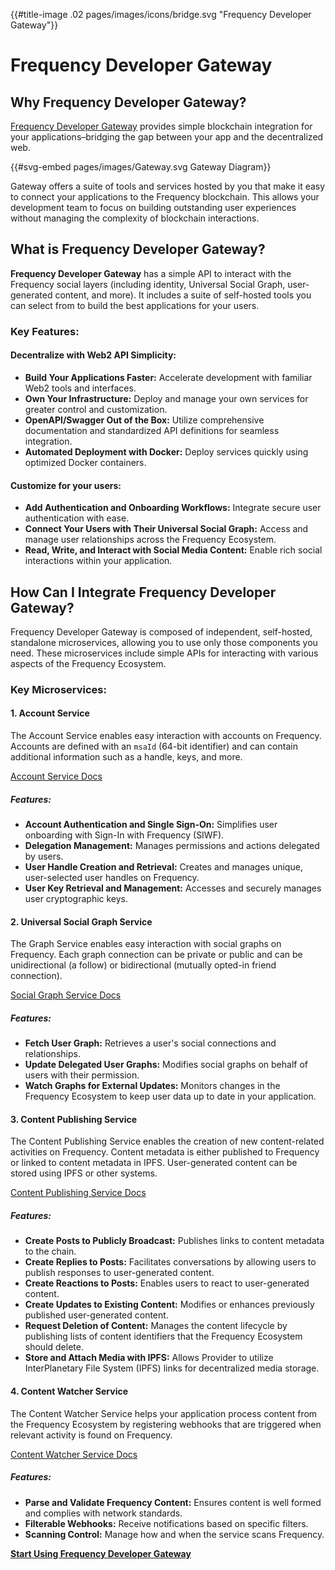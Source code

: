 {{#title-image .02 pages/images/icons/bridge.svg "Frequency Developer Gateway"}}

# Frequency Developer Gateway

## Why Frequency Developer Gateway?

[Frequency Developer Gateway](https://projectlibertylabs.github.io/gateway/) provides simple blockchain integration for your applications–bridging the gap between your app and the decentralized web.

{{#svg-embed pages/images/Gateway.svg Gateway Diagram}}

Gateway offers a suite of tools and services hosted by you that make it easy to connect your applications to the Frequency blockchain.
This allows your development team to focus on building outstanding user experiences without managing the complexity of blockchain interactions.

## What is Frequency Developer Gateway?

**Frequency Developer Gateway** has a simple API to interact with the Frequency social layers (including identity, Universal Social Graph, user-generated content, and more).
It includes a suite of self-hosted tools you can select from to build the best applications for your users.

### Key Features:

#### Decentralize with Web2 API Simplicity:

- **Build Your Applications Faster:** Accelerate development with familiar Web2 tools and interfaces.
- **Own Your Infrastructure:** Deploy and manage your own services for greater control and customization.
- **OpenAPI/Swagger Out of the Box:** Utilize comprehensive documentation and standardized API definitions for seamless integration.
- **Automated Deployment with Docker:** Deploy services quickly using optimized Docker containers.

#### Customize for your users:

- **Add Authentication and Onboarding Workflows:** Integrate secure user authentication with ease.
- **Connect Your Users with Their Universal Social Graph:** Access and manage user relationships across the Frequency Ecosystem.
- **Read, Write, and Interact with Social Media Content:** Enable rich social interactions within your application.

## How Can I Integrate Frequency Developer Gateway?

Frequency Developer Gateway is composed of independent, self-hosted, standalone microservices, allowing you to use only those components you need.
These microservices include simple APIs for interacting with various aspects of the Frequency Ecosystem.

### Key Microservices:

#### 1. Account Service

The Account Service enables easy interaction with accounts on Frequency.
Accounts are defined with an `msaId` (64-bit identifier) and can contain additional information such as a handle, keys, and more.

[Account Service Docs](https://projectlibertylabs.github.io/gateway/Build/AccountService/AccountService.html)

##### Features:

- **Account Authentication and Single Sign-On:** Simplifies user onboarding with Sign-In with Frequency (SIWF).
- **Delegation Management:** Manages permissions and actions delegated by users.
- **User Handle Creation and Retrieval:** Creates and manages unique, user-selected user handles on Frequency.
- **User Key Retrieval and Management:** Accesses and securely manages user cryptographic keys.


#### 2. Universal Social Graph Service

The Graph Service enables easy interaction with social graphs on Frequency.
Each graph connection can be private or public and can be unidirectional (a follow) or bidirectional (mutually opted-in friend connection).

[Social Graph Service Docs](https://projectlibertylabs.github.io/gateway/Build/GraphService/GraphService.html)

##### Features:

- **Fetch User Graph:** Retrieves a user's social connections and relationships.
- **Update Delegated User Graphs:** Modifies social graphs on behalf of users with their permission.
- **Watch Graphs for External Updates:** Monitors changes in the Frequency Ecosystem to keep user data up to date in your application.

#### 3. Content Publishing Service

The Content Publishing Service enables the creation of new content-related activities on Frequency.
Content metadata is either published to Frequency or linked to content metadata in IPFS.
User-generated content can be stored using IPFS or other systems.

[Content Publishing Service Docs](https://projectlibertylabs.github.io/gateway/Build/ContentPublishing/ContentPublishing.html)

##### Features:

- **Create Posts to Publicly Broadcast:** Publishes links to content metadata to the chain.
- **Create Replies to Posts:** Facilitates conversations by allowing users to publish responses to user-generated content.
- **Create Reactions to Posts:** Enables users to react to user-generated content.
- **Create Updates to Existing Content:** Modifies or enhances previously published user-generated content.
- **Request Deletion of Content:** Manages the content lifecycle by publishing lists of content identifiers that the Frequency Ecosystem should delete.
- **Store and Attach Media with IPFS:** Allows Provider to utilize InterPlanetary File System (IPFS) links for decentralized media storage.

#### 4. Content Watcher Service

The Content Watcher Service helps your application process content from the Frequency Ecosystem by registering webhooks that are triggered when relevant activity is found on Frequency.

[Content Watcher Service Docs](https://projectlibertylabs.github.io/gateway/Build/ContentWatcher/ContentWatcher.html)

##### Features:

- **Parse and Validate Frequency Content:** Ensures content is well formed and complies with network standards.
- **Filterable Webhooks:** Receive notifications based on specific filters.
- **Scanning Control:** Manage how and when the service scans Frequency.

**[Start Using Frequency Developer Gateway](https://projectlibertylabs.github.io/gateway/)**
